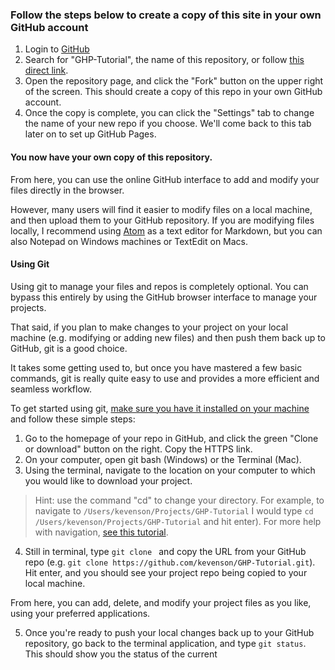 ### Follow the steps below to create a copy of this site in your own GitHub account

1. Login to [GitHub](https://github.com)
2. Search for "GHP-Tutorial", the name of this repository, or follow [this direct link](https://github.com/kevenson/GHP-Tutorial).
3. Open the repository page, and click the "Fork" button on the upper right of the screen. This should create a copy of this repo in your own GitHub account.
4. Once the copy is complete, you can click the "Settings" tab to change the name of your new repo if you choose. We'll come back to this tab later on to set up GitHub Pages.

#### You now have your own copy of this repository.

From here, you can use the online GitHub interface to add and modify your files directly in the browser.

However, many users will find it easier to modify files on a local machine, and then upload them to your GitHub repository. If you are modifying files locally, I recommend using [Atom](https://atom.io) as a text editor for Markdown, but you can also Notepad on Windows machines or TextEdit on Macs.

#### Using Git

Using git to manage your files and repos is completely optional. You can bypass this entirely by using the GitHub browser interface to manage your projects.

That said, if you plan to make changes to your project on your local machine (e.g. modifying or adding new files) and then push them back up to GitHub, git is a good choice.

It takes some getting used to, but once you have mastered a few basic commands, git is really quite easy to use and provides a more efficient and seamless workflow.

To get started using git, [make sure you have it installed on your machine](https://git-scm.com/downloads) and follow these simple steps:

1. Go to the homepage of your repo in GitHub, and click the green "Clone or download" button on the right. Copy the HTTPS link.
2. On your computer, open git bash (Windows) or the Terminal (Mac).
3. Using the terminal, navigate  to the location on your computer to which you would like to download your project.
>Hint: use the command "cd" to change your directory. For example, to navigate to `/Users/kevenson/Projects/GHP-Tutorial` I would type `cd /Users/kevenson/Projects/GHP-Tutorial` and hit enter). For more help with navigation, [see this tutorial](https://computers.tutsplus.com/tutorials/navigating-the-terminal-a-gentle-introduction--mac-3855).

4. Still in terminal, type `git clone ` and copy the URL from your GitHub repo (e.g. `git clone https://github.com/kevenson/GHP-Tutorial.git`). Hit enter, and you should see your project repo being copied to your local machine.

From here, you can add, delete, and modify your project files as you like, using your preferred applications.

5. Once you're ready to push your local changes back up to your GitHub repository, go back to the terminal application, and type `git status`. This should show you the status of the current  
